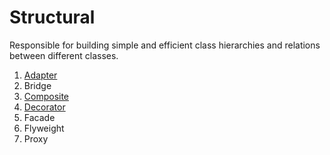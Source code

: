 # Structural

Responsible for building simple and efficient class hierarchies and relations between different classes.

1. [Adapter](adapter)
1. Bridge
1. [Composite](composite)
1. [Decorator](decorator)
1. Facade
1. Flyweight
1. Proxy
